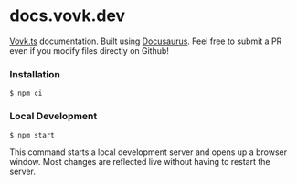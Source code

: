 # docs.vovk.dev

[Vovk.ts](https://vovk.dev/) documentation. Built using [Docusaurus](https://docusaurus.io/). Feel free to submit a PR even if you modify files directly on Github!

### Installation

```
$ npm ci
```

### Local Development

```
$ npm start
```

This command starts a local development server and opens up a browser window. Most changes are reflected live without having to restart the server.
